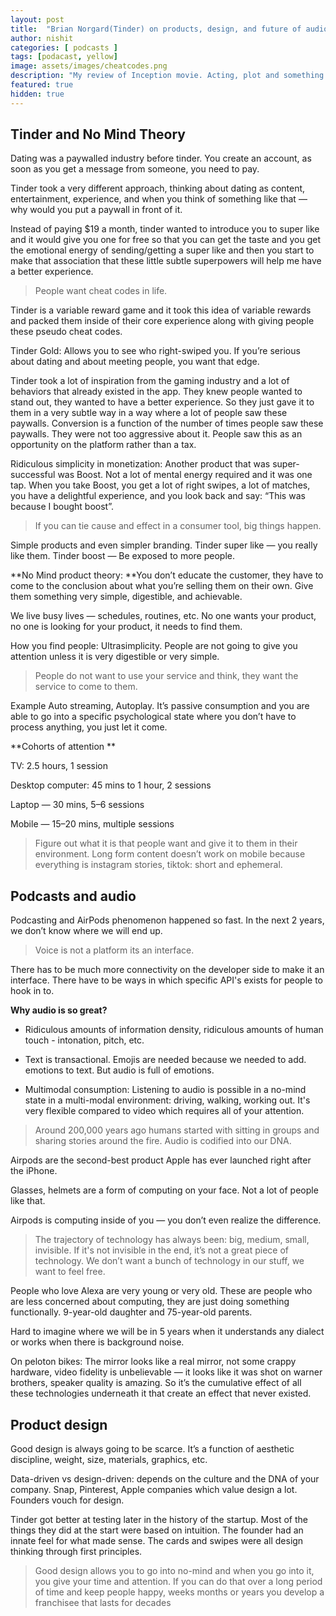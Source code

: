 ```yaml
---
layout: post
title:  "Brian Norgard(Tinder) on products, design, and future of audio."
author: nishit
categories: [ podcasts ]
tags: [podacast, yellow]
image: assets/images/cheatcodes.png
description: "My review of Inception movie. Acting, plot and something else in this short description."
featured: true
hidden: true
---
```



## **Tinder and No Mind Theory**

Dating was a paywalled industry before tinder. You create an account, as soon as you get a message from someone, you need to pay.

Tinder took a very different approach, thinking about dating as content, entertainment, experience, and when you think of something like that — why would you put a paywall in front of it. 

Instead of paying $19 a month, tinder wanted to introduce you to super like and it would give you one for free so that you can get the taste and you get the emotional energy of sending/getting a super like and then you start to make that association that these little subtle superpowers will help me have a better experience.
>  People want cheat codes in life. 

Tinder is a variable reward game and it took this idea of variable rewards and packed them inside of their core experience along with giving people these pseudo cheat codes.

Tinder Gold: Allows you to see who right-swiped you. If you’re serious about dating and about meeting people, you want that edge.

Tinder took a lot of inspiration from the gaming industry and a lot of behaviors that already existed in the app. They knew people wanted to stand out, they wanted to have a better experience. So they just gave it to them in a very subtle way in a way where a lot of people saw these paywalls. Conversion is a function of the number of times people saw these paywalls. They were not too aggressive about it. People saw this as an opportunity on the platform rather than a tax.

Ridiculous simplicity in monetization: Another product that was super-successful was Boost. Not a lot of mental energy required and it was one tap. When you take Boost, you get a lot of right swipes, a lot of matches, you have a delightful experience, and you look back and say: “This was because I bought boost”. 
>  If you can tie cause and effect in a consumer tool, big things happen.

Simple products and even simpler branding. Tinder super like — you really like them. Tinder boost — Be exposed to more people.

**No Mind product theory: **You don’t educate the customer, they have to come to the conclusion about what you’re selling them on their own. Give them something very simple, digestible, and achievable.

We live busy lives — schedules, routines, etc. No one wants your product, no one is looking for your product, it needs to find them.

How you find people: Ultrasimplicity. People are not going to give you attention unless it is very digestible or very simple.
>  People do not want to use your service and think, they want the service to come to them. 

Example Auto streaming, Autoplay. It’s passive consumption and you are able to go into a specific psychological state where you don’t have to process anything, you just let it come.

**Cohorts of attention **

TV: 2.5 hours, 1 session

Desktop computer: 45 mins to 1 hour, 2 sessions

Laptop — 30 mins, 5–6 sessions

Mobile — 15–20 mins, multiple sessions
>  Figure out what it is that people want and give it to them in their environment. Long form content doesn’t work on mobile because everything is instagram stories, tiktok: short and ephemeral.

## Podcasts and audio



Podcasting and AirPods phenomenon happened so fast. In the next 2 years, we don’t know where we will end up.
>  Voice is not a platform its an interface. 

There has to be much more connectivity on the developer side to make it an interface. There have to be ways in which specific API's exists for people to hook in to.

**Why audio is so great?**

* Ridiculous amounts of information density, ridiculous amounts of human touch - intonation, pitch, etc.

* Text is transactional. Emojis are needed because we needed to add. emotions to text. But audio is full of emotions.

* Multimodal consumption: Listening to audio is possible in a no-mind state in a multi-modal environment: driving, walking, working out. It's very flexible compared to video which requires all of your attention.
>  Around 200,000 years ago humans started with sitting in groups and sharing stories around the fire. Audio is codified into our DNA.

Airpods are the second-best product Apple has ever launched right after the iPhone.

Glasses, helmets are a form of computing on your face. Not a lot of people like that. 

Airpods is computing inside of you — you don’t even realize the difference.
>  The trajectory of technology has always been: big, medium, small, invisible. If it's not invisible in the end, it’s not a great piece of technology. We don’t want a bunch of technology in our stuff, we want to feel free.

People who love Alexa are very young or very old. These are people who are less concerned about computing, they are just doing something functionally. 9-year-old daughter and 75-year-old parents.

Hard to imagine where we will be in 5 years when it understands any dialect or works when there is background noise.

On peloton bikes: The mirror looks like a real mirror, not some crappy hardware, video fidelity is unbelievable — it looks like it was shot on warner brothers, speaker quality is amazing. So it’s the cumulative effect of all these technologies underneath it that create an effect that never existed.

## **Product design**



Good design is always going to be scarce. It’s a function of aesthetic discipline, weight, size, materials, graphics, etc. 

Data-driven vs design-driven: depends on the culture and the DNA of your company. Snap, Pinterest, Apple companies which value design a lot. Founders vouch for design. 

Tinder got better at testing later in the history of the startup. Most of the things they did at the start were based on intuition. The founder had an innate feel for what made sense. The cards and swipes were all design thinking through first principles.
>  Good design allows you to go into no-mind and when you go into it, you give your time and attention. If you can do that over a long period of time and keep people happy, weeks months or years you develop a franchisee that lasts for decades

